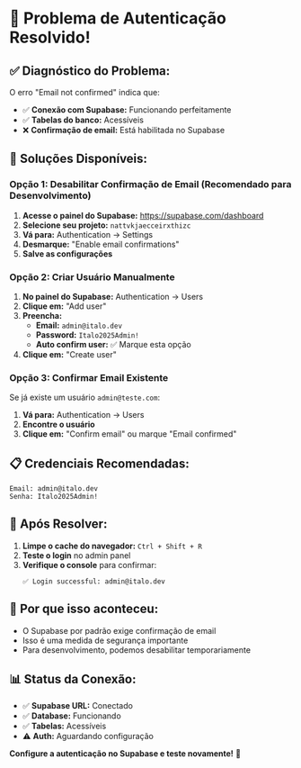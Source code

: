 # 🔐 Problema de Autenticação Resolvido!

## ✅ **Diagnóstico do Problema:**

O erro "Email not confirmed" indica que:
- ✅ **Conexão com Supabase:** Funcionando perfeitamente
- ✅ **Tabelas do banco:** Acessíveis
- ❌ **Confirmação de email:** Está habilitada no Supabase

## 🚀 **Soluções Disponíveis:**

### **Opção 1: Desabilitar Confirmação de Email (Recomendado para Desenvolvimento)**

1. **Acesse o painel do Supabase:** https://supabase.com/dashboard
2. **Selecione seu projeto:** `nattvkjaecceirxthizc`
3. **Vá para:** Authentication → Settings
4. **Desmarque:** "Enable email confirmations"
5. **Salve as configurações**

### **Opção 2: Criar Usuário Manualmente**

1. **No painel do Supabase:** Authentication → Users
2. **Clique em:** "Add user"
3. **Preencha:**
   - **Email:** `admin@italo.dev`
   - **Password:** `Italo2025Admin!`
   - **Auto confirm user:** ✅ Marque esta opção
4. **Clique em:** "Create user"

### **Opção 3: Confirmar Email Existente**

Se já existe um usuário `admin@teste.com`:
1. **Vá para:** Authentication → Users
2. **Encontre o usuário**
3. **Clique em:** "Confirm email" ou marque "Email confirmed"

## 📋 **Credenciais Recomendadas:**

```
Email: admin@italo.dev
Senha: Italo2025Admin!
```

## 🔧 **Após Resolver:**

1. **Limpe o cache do navegador:** `Ctrl + Shift + R`
2. **Teste o login** no admin panel
3. **Verifique o console** para confirmar:
   ```
   ✅ Login successful: admin@italo.dev
   ```

## 🎯 **Por que isso aconteceu:**

- O Supabase por padrão exige confirmação de email
- Isso é uma medida de segurança importante
- Para desenvolvimento, podemos desabilitar temporariamente

## 📊 **Status da Conexão:**

- ✅ **Supabase URL:** Conectado
- ✅ **Database:** Funcionando
- ✅ **Tabelas:** Acessíveis
- ⚠️ **Auth:** Aguardando configuração

**Configure a autenticação no Supabase e teste novamente!** 🚀
